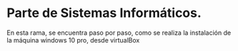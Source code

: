 # Parte de Sistemas Informáticos.
En esta rama, se encuentra paso por paso, como se realiza la instalación de la máquina windows 10 pro, desde virtualBox
